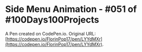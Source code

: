 # Side Menu Animation - #051 of #100Days100Projects

A Pen created on CodePen.io. Original URL: [https://codepen.io/FlorinPop17/pen/LYYdMXr](https://codepen.io/FlorinPop17/pen/LYYdMXr).


